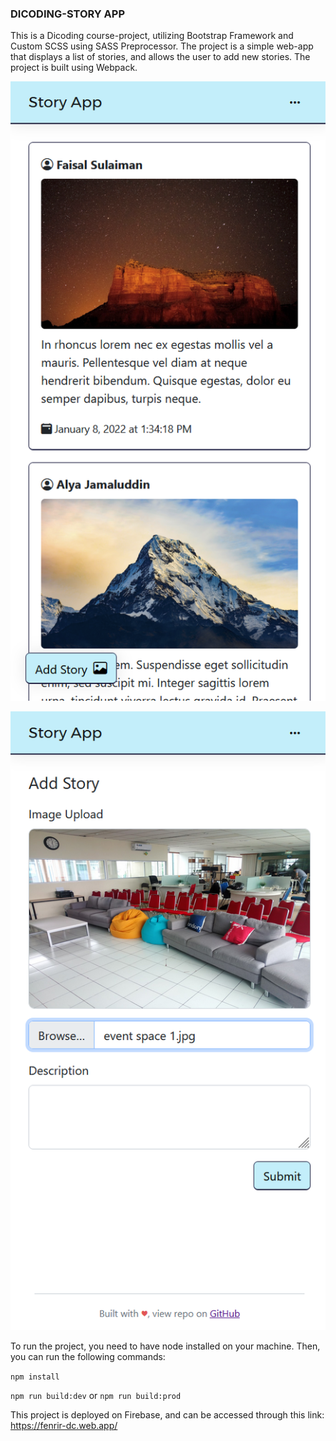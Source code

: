 ### DICODING-STORY APP

This is a Dicoding course-project, utilizing Bootstrap Framework and Custom SCSS using SASS Preprocessor. The project is a simple web-app that displays a list of stories, and allows the user to add new stories. The project is built using Webpack.

![preview image 1](https://github.com/irwanphan/dicoding-story-app/blob/main/preview1.png?raw=true)

![preview image 2](https://github.com/irwanphan/dicoding-story-app/blob/main/preview2.png?raw=true)


To run the project, you need to have node installed on your machine. Then, you can run the following commands:

```npm install```

```npm run build:dev``` or ```npm run build:prod```

This project is deployed on Firebase, and can be accessed through this link: 
https://fenrir-dc.web.app/